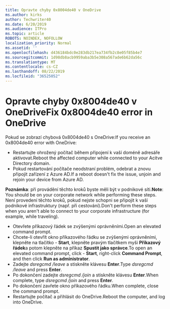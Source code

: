 ```yaml
---
title: Opravte chyby 0x8004de40 v OneDrive
ms.author: kirks
author: Techwriter40
ms.date: 6/20/2019
ms.audience: ITPro
ms.topic: article
ROBOTS: NOINDEX, NOFOLLOW
localization_priority: Normal
ms.assetid: ''
ms.openlocfilehash: d436184bdc0e283db217ea734fb2c8e05f85b4e7
ms.sourcegitcommit: 1d98db8acb9959aba3b5e308a567ade6b62da56c
ms.translationtype: MT
ms.contentlocale: cs-CZ
ms.lasthandoff: 08/22/2019
ms.locfileid: "36525052"
---
```

# <a name="fix-0x8004de40-error-in-onedrive"></a><span data-ttu-id="6539b-102">Opravte chyby 0x8004de40 v OneDrive</span><span class="sxs-lookup"><span data-stu-id="6539b-102">Fix 0x8004de40 error in OneDrive</span></span>

<span data-ttu-id="6539b-103">Pokud se zobrazí chybová 0x8004de40 s OneDrive:</span><span class="sxs-lookup"><span data-stu-id="6539b-103">If you receive an 0x8004de40 error with OneDrive:</span></span>

- <span data-ttu-id="6539b-104">Restartujte ohrožený počítač během připojení k vaší doméně adresáře aktivovat.</span><span class="sxs-lookup"><span data-stu-id="6539b-104">Reboot the affected computer while connected to your Acitve Directory domain.</span></span>
- <span data-ttu-id="6539b-105">Pokud restartování počítače neodstraní problém, odebrat a znovu připojit zařízení z Azure AD.</span><span class="sxs-lookup"><span data-stu-id="6539b-105">If a reboot doesn't fix the issue, unjoin and rejoin your device from Azure AD.</span></span> 

<span data-ttu-id="6539b-106">**Poznámka**: při provádění těchto kroků byste měli být v podnikové síti.</span><span class="sxs-lookup"><span data-stu-id="6539b-106">**Note**: You should be on your corporate network while performing these steps.</span></span> <span data-ttu-id="6539b-107">Není provedení těchto kroků, pokud nejste schopni se připojit k vaší podnikové infrastruktury (např. při cestování).</span><span class="sxs-lookup"><span data-stu-id="6539b-107">Don't perform these steps when you aren't able to connect to your corporate infrastructure (for example, while traveling).</span></span> 

- <span data-ttu-id="6539b-108">Otevřete příkazový řádek se zvýšenými oprávněními.</span><span class="sxs-lookup"><span data-stu-id="6539b-108">Open an elevated command prompt.</span></span> 
- <span data-ttu-id="6539b-109">Chcete-li otevřít okno příkazového řádku se zvýšenými oprávněními, klepněte na tlačítko - **Start**, klepněte pravým tlačítkem myši **Příkazový řádek**a potom klepněte na příkaz **Spustit jako správce**.</span><span class="sxs-lookup"><span data-stu-id="6539b-109">To open an elevated command prompt, click - **Start**, right-click **Command Prompt**, and then click **Run as administrator**.</span></span>
- <span data-ttu-id="6539b-110">Zadejte *dsregcmd /leave* a stiskněte klávesu **Enter**.</span><span class="sxs-lookup"><span data-stu-id="6539b-110">Type *dsregcmd /leave* and press **Enter**.</span></span>
- <span data-ttu-id="6539b-111">Po dokončení zadejte *dsregcmd /join* a stiskněte klávesu **Enter**.</span><span class="sxs-lookup"><span data-stu-id="6539b-111">When complete, type *dsregcmd /join* and press **Enter**.</span></span>
- <span data-ttu-id="6539b-112">Po dokončení zavřete okno příkazového řádku.</span><span class="sxs-lookup"><span data-stu-id="6539b-112">When complete, close the command prompt.</span></span>
- <span data-ttu-id="6539b-113">Restartujte počítač a přihlásit do OneDrive.</span><span class="sxs-lookup"><span data-stu-id="6539b-113">Reboot the computer, and log into OneDrive.</span></span>